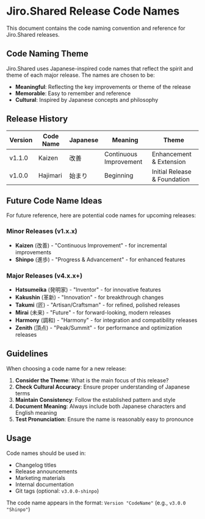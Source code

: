 # Jiro.Shared Release Code Names

This document contains the code naming convention and reference for Jiro.Shared releases.

## Code Naming Theme

Jiro.Shared uses Japanese-inspired code names that reflect the spirit and theme of each major release. The names are chosen to be:

- **Meaningful**: Reflecting the key improvements or theme of the release
- **Memorable**: Easy to remember and reference
- **Cultural**: Inspired by Japanese concepts and philosophy

## Release History

| Version | Code Name | Japanese | Meaning | Theme |
|---------|-----------|----------|---------|--------|
| v1.1.0 | Kaizen | 改善 | Continuous Improvement | Enhancement & Extension |
| v1.0.0 | Hajimari | 始まり | Beginning | Initial Release & Foundation |

## Future Code Name Ideas

For future reference, here are potential code names for upcoming releases:

### Minor Releases (v1.x.x)

- **Kaizen** (改善) - "Continuous Improvement" - for incremental improvements
- **Shinpo** (進歩) - "Progress & Advancement" - for enhanced features

### Major Releases (v4.x.x+)

- **Hatsumeika** (発明家) - "Inventor" - for innovative features
- **Kakushin** (革新) - "Innovation" - for breakthrough changes
- **Takumi** (匠) - "Artisan/Craftsman" - for refined, polished releases
- **Mirai** (未来) - "Future" - for forward-looking, modern releases
- **Harmony** (調和) - "Harmony" - for integration and compatibility releases
- **Zenith** (頂点) - "Peak/Summit" - for performance and optimization releases

## Guidelines

When choosing a code name for a new release:

1. **Consider the Theme**: What is the main focus of this release?
2. **Check Cultural Accuracy**: Ensure proper understanding of Japanese terms
3. **Maintain Consistency**: Follow the established pattern and style
4. **Document Meaning**: Always include both Japanese characters and English meaning
5. **Test Pronunciation**: Ensure the name is reasonably easy to pronounce

## Usage

Code names should be used in:

- Changelog titles
- Release announcements
- Marketing materials
- Internal documentation
- Git tags (optional: `v3.0.0-shinpo`)

The code name appears in the format: `Version "CodeName"` (e.g., `v3.0.0 "Shinpo"`)

